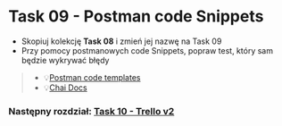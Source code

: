 # Task 09 - Postman code Snippets

* Skopiuj kolekcję **Task 08** i zmień jej nazwę na Task 09
* Przy pomocy postmanowych code Snippets, popraw test, który sam będzie wykrywać błędy

> * 💡[Postman code templates](../postman/postman-code-templates.md)
> * 💡[Chai Docs](https://www.chaijs.com/)

### Następny rozdział: [Task 10 - Trello v2](10-task-trello-v2.md)
